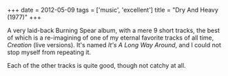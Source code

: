 +++
date = 2012-05-09
tags = ['music', 'excellent']
title = "Dry And Heavy (1977)"
+++

A very laid-back Burning Spear album, with a mere 9 short tracks, the
best of which is a re-imagining of one of my eternal favorite tracks of
all time, *Creation* (live versions). It\'s named *It\'s A Long Way
Around*, and I could not stop myself from repeating it.

Each of the other tracks is quite good, though not catchy at all.
